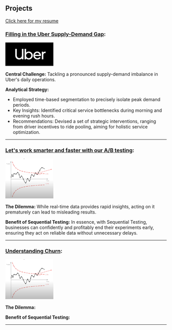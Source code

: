 ## Projects
[Click here for my resume](./resume.md)


### [Filling in the Uber Supply-Demand Gap](./Uber-supply-demand.md):
[<img src="./assets/images/uberlogo.png" alt="uberlogo" width="150" />](./Uber-supply-demand.md)

**Central Challenge:**
Tackling a pronounced supply-demand imbalance in Uber's daily operations.

**Analytical Strategy:**
- Employed time-based segmentation to precisely isolate peak demand periods.
- Key Insights: Identified critical service bottlenecks during morning and evening rush hours.
- Recommendations: Devised a set of strategic interventions, ranging from driver incentives to ride pooling, aiming for holistic service optimization.

---

### [Let's work smarter and faster with our A/B testing](./sequential_testing.md):

[<img src="./assets/images/sequential.png" alt="uberlogo" width="150" />](./sequential_testing.md)

**The Dilemma:** While real-time data provides rapid insights, acting on it prematurely can lead to misleading results.
  
**Benefit of Sequential Testing:**
 In essence, with Sequential Testing, businesses can confidently and profitably end their experiments early, ensuring they act on reliable data without unnecessary delays.

---

### [Understanding Churn](./sequential_testing.md):

[<img src="./assets/images/sequential.png" alt="uberlogo" width="150" />](./solution_telecom_churn.ipynb)

**The Dilemma:** 
  
**Benefit of Sequential Testing:**

---
